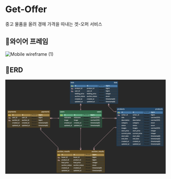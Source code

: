 # Get-Offer

중고 물품을 올려 경매 가격을 따내는 겟-오퍼 서비스

## 와이어 프레임

![Mobile wireframe (1)](https://github.com/user-attachments/assets/25f1a4b1-183b-4f6a-98ff-3e8aa3f6c9f3)

## ERD

![ERD_image.png](src/main/images/ERD_image.png)
